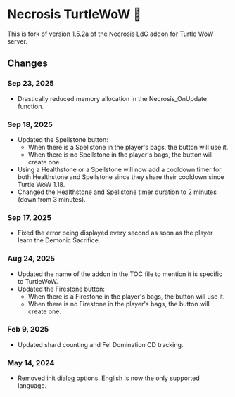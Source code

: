 # Necrosis TurtleWoW 🐢

This is fork of version 1.5.2a of the Necrosis LdC addon for Turtle WoW server.

## Changes

### Sep 23, 2025

- Drastically reduced memory allocation in the Necrosis_OnUpdate function.

### Sep 18, 2025

- Updated the Spellstone button:
	- When there is a Spellstone in the player's bags, the button will use it.
	- When there is no Spellstone in the player's bags, the button will create one.
- Using a Healthstone or a Spellstone will now add a cooldown timer for both Healthstone and Spellstone since they share their cooldown since Turtle WoW 1.18.
- Changed the Healthstone and Spellstone timer duration to 2 minutes (down from 3 minutes).

### Sep 17, 2025

- Fixed the error being displayed every second as soon as the player learn the Demonic Sacrifice.

### Aug 24, 2025

- Updated the name of the addon in the TOC file to mention it is specific to TurtleWoW.
- Updated the Firestone button:
	- When there is a Firestone in the player's bags, the button will use it.
	- When there is no Firestone in the player's bags, the button will create one.

### Feb 9, 2025

- Updated shard counting and Fel Domination CD tracking.

### May 14, 2024

- Removed init dialog options. English is now the only supported language.
